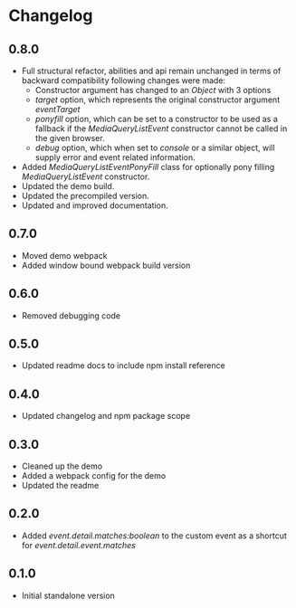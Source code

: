 # Changelog

## 0.8.0
 - Full structural refactor, abilities and api remain unchanged in terms of backward compatibility following changes were made:
   - Constructor argument has changed to an *Object* with 3 options
   - *target* option, which represents the original constructor argument *eventTarget*
   - *ponyfill* option, which can be set to a constructor to be used as a fallback if the *MediaQueryListEvent* constructor cannot be called in the given browser.
   - *debug* option, which when set to *console* or a similar object, will supply error and event related information.
 - Added *MediaQueryListEventPonyFill* class for optionally pony filling *MediaQueryListEvent* constructor.
 - Updated the demo build.
 - Updated the precompiled version.
 - Updated and improved documentation.

## 0.7.0
 - Moved demo webpack
 - Added window bound webpack build version

## 0.6.0
 - Removed debugging code

## 0.5.0
 - Updated readme docs to include npm install reference

## 0.4.0
 - Updated changelog and npm package scope

## 0.3.0
 - Cleaned up the demo
 - Added a webpack config for the demo
 - Updated the readme

## 0.2.0
 - Added *event.detail.matches:boolean* to the custom event as a shortcut for *event.detail.event.matches*

## 0.1.0
 - Initial standalone version
